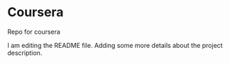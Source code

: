 # Coursera
Repo for coursera

I am editing the README file. Adding some more details about the project description. 
